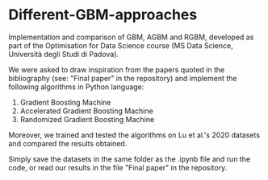# Different-GBM-approaches
Implementation and comparison of GBM, AGBM and RGBM, developed as part of the Optimisation for Data Science course (MS Data Science, Università degli Studi di Padova). 

We were asked to draw inspiration from the papers quoted in the bibliography (see: "Final paper" in the repository) and implement the following algorithms in Python language: 
1. Gradient Boosting Machine
2. Accelerated Gradient Boosting Machine
3. Randomized Gradient Boosting Machine 

Moreover, we trained and tested the algorithms on Lu et al.'s 2020 datasets and compared the results obtained. 

Simply save the datasets in the same folder as the .ipynb file and run the code, or read our results in the file "Final paper" in the repository. 
